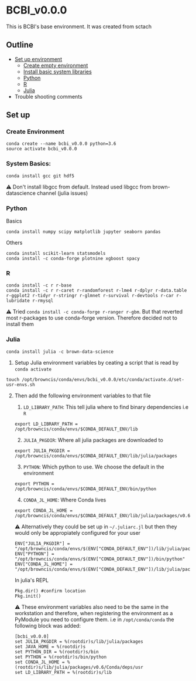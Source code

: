 # BCBI_v0.0.0

This is BCBI's base environment. It was created from sctach

## Outline

* [Set up environment](#set-up)
	* [Create empty environment](#Create-Environment)
	* [Install basic system libraries](#system-basics)
	* [Python](#python)
	* [R](#r)
	* [Julia](#julia)
* Trouble shooting comments

## Set up

### Create Environment
```
conda create --name bcbi_v0.0.0 python=3.6
source activate bcbi_v0.0.0
```

### System Basics: 
```
conda install gcc git hdf5
```

:warning: Don't install libgcc from default. Instead used libgcc from brown-datascience channel (julia issues)

### Python

Basics

```
conda install numpy scipy matplotlib jupyter seaborn pandas
```

Others
```
conda install scikit-learn statsmodels
conda install -c conda-forge plotnine xgboost spacy
```

### R

```
conda install -c r r-base
conda install -c r r-caret r-randomforest r-lme4 r-dplyr r-data.table r-ggplot2 r-tidyr r-stringr r-glmnet r-survival r-devtools r-car r-lubridate r-rmysql
```


:warning: Tried `conda install -c conda-forge r-ranger r-gbm`. But that reverted most r-packages to use conda-forge version. Therefore decided not to install them

### Julia

```
conda install julia -c brown-data-science
```

1. Setup Julia environment variables by ceating a script that is read by `conda activate`
```
touch /opt/browncis/conda/envs/bcbi_v0.0.0/etc/conda/activate.d/set-usr-envs.sh
```

2. Then add the following environment variables to that file

	1. `LD_LIBRARY_PATH`: This tell julia where to find binary dependencies i.e `R`
	```
	export LD_LIBRARY_PATH = /opt/browncis/conda/envs/$CONDA_DEFAULT_ENV/lib
	```
	2. `JULIA_PKGDIR`: Where all julia packages are downloaded to 
	```
	export JULIA_PKGDIR = /opt/browncis/conda/envs/$CONDA_DEFAULT_ENV/lib/julia/packages
	```

	3. `PYTHON`: Which python to use. We choose the default in the environment
	```
	export PYTHON = /opt/browncis/conda/envs/$CONDA_DEFAULT_ENV/bin/python
	```
	4. `CONDA_JL_HOME`: Where Conda lives 
	```
	export CONDA_JL_HOME = /opt/browncis/conda/envs/$CONDA_DEFAULT_ENV/lib/julia/packages/v0.6/Conda/deps/usr
	```  

	:warning: Alternatively they could be set up in `~/.juliarc.jl` but then they would only be appropiately configured for your user
	```
	ENV["JULIA_PKGDIR"] = "/opt/browncis/conda/envs/$(ENV["CONDA_DEFAULT_ENV"])/lib/julia/packages"
	ENV["PYTHON"] = "/opt/browncis/conda/envs/$(ENV["CONDA_DEFAULT_ENV"])/bin/python"
	ENV["CONDA_JL_HOME"] = "/opt/browncis/conda/envs/$(ENV["CONDA_DEFAULT_ENV"])/lib/julia/packages/v0.6/Conda/deps/usr"
	```

	In julia's REPL
	```
	Pkg.dir() #confirm location
	Pkg.init()
	```  

	 :warning: These environment variables also need to be the same in the workstation and therefore, when registering the environment as a PyModule you need to configure them. i.e in `/opt/conda/conda` the following block was added:

	 ```
	 [bcbi_v0.0.0]
	set JULIA_PKGDIR = %(rootdir)s/lib/julia/packages
	set JAVA_HOME = %(rootdir)s
	set PYTHON_DIR = %(rootdir)s/bin
	set PYTHON = %(rootdir)s/bin/python 
	set CONDA_JL_HOME = %(rootdir)s/lib/julia/packages/v0.6/Conda/deps/usr
	set LD_LIBRARY_PATH = %(rootdir)s/lib
	```
